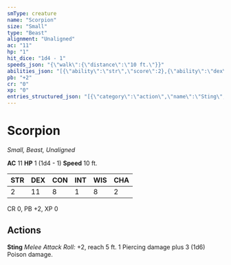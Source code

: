 ```yaml
---
smType: creature
name: "Scorpion"
size: "Small"
type: "Beast"
alignment: "Unaligned"
ac: "11"
hp: "1"
hit_dice: "1d4 - 1"
speeds_json: "{\"walk\":{\"distance\":\"10 ft.\"}}"
abilities_json: "[{\"ability\":\"str\",\"score\":2},{\"ability\":\"dex\",\"score\":11},{\"ability\":\"con\",\"score\":8},{\"ability\":\"int\",\"score\":1},{\"ability\":\"wis\",\"score\":8},{\"ability\":\"cha\",\"score\":2}]"
pb: "+2"
cr: "0"
xp: "0"
entries_structured_json: "[{\"category\":\"action\",\"name\":\"Sting\",\"text\":\"*Melee Attack Roll:* +2, reach 5 ft. 1 Piercing damage plus 3 (1d6) Poison damage.\"}]"
---
```


# Scorpion
*Small, Beast, Unaligned*

**AC** 11
**HP** 1 (1d4 - 1)
**Speed** 10 ft.

| STR | DEX | CON | INT | WIS | CHA |
| --- | --- | --- | --- | --- | --- |
| 2 | 11 | 8 | 1 | 8 | 2 |

CR 0, PB +2, XP 0

## Actions

**Sting**
*Melee Attack Roll:* +2, reach 5 ft. 1 Piercing damage plus 3 (1d6) Poison damage.
